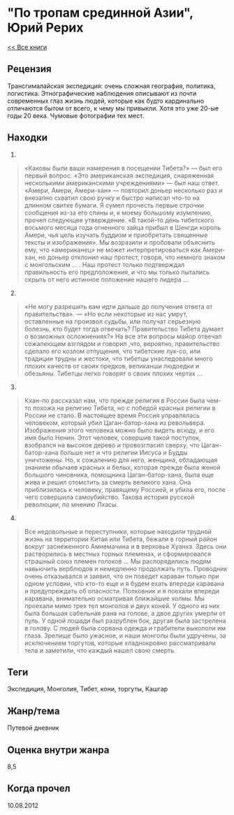 # "По тропам срединной Азии", Юрий Рерих

[<< Все книги](../README.md)

## Рецензия

Трансгималайская экспедиция: очень сложная география, политика, логистика. Этнографические наблюдения описывают из почти современных глаз жизнь людей, которые как будто кардинально отличаются бытом от всего, к чему мы привыкли. Хотя это уже 20-ые годы 20 века. Чумовые фотографии тех мест.


## Находки

1. 
> «Каковы были ваши намерения в посещении Тибета?» — был его первый вопрос. «Это американская экспедиция, снаряженная несколькими американскими учреждениями» — был наш ответ. «Амери, Амери, Амери-хан» — повторил доньер несколько раз и внезапно схватил свою ручку и быстро написал что-то на длинном свитке бумаги. Я сумел прочесть первые строчки сообщения из-за его спины и, к моему большому изумлению, прочел следующее утверждение. «В такой-то день тибетского восьмого месяца года огненного зайца прибыл в Шенгди король Амери, чья цель изучать буддизм и приобретать священные тексты и изображения». Мы возразили и пробовали объяснить ему, что «американец» не может интерпретироваться как Амери-хан, но доньер отклонил наш протест, говоря, что немного знаком с монгольским … . Наш протест только подтверждал правильность его предположения, и что мы только пытались скрыть от него истинное положение нашего лидера …

2.
> «Не могу разрешить вам идти дальше до получения ответа от правительства». — «Но если некоторые из нас умрут, оставленные на произвол судьбы, или получат серьезную болезнь, кто будет тогда отвечать? Правительство Тибета думает о возможных осложнениях?» На все эти вопросы майор отвечал сожалеющим взглядом и говорил ,что, вероятно, правительство сделало его козлом отпущения, что тибетские лук-со, или традиции трудны и жестоки, что тибетцы унаследовали много плохих качеств от своих предков, великанши людоедки и обезьяны. Тибетцы легко говорят о своих плохих чертах …

3.
> Кхан-по рассказал нам, что прежде религия в России была чем-то похожа на религию Тибета, но с победой красных религии в России не стало. В настоящее время Россия управлялась человеком, который убил Цаган-батор-хана из револьвера. Изображения этого человека можно было видеть всюду, и его имя было Ненин. Этот человек, совершив такой поступок, взобрался на высокое дерево и провозгласил сверху, что Цаган-батор-хана больше нет и что религии Иисуса и Будды уничтожены. Но, к сожалению для него, женщина, обладающая знанием обычаев красных и белых, которая прежде была женой большого чиновника, помощника Цаган-батор-хана, была еще жива и решил отомстить за смерть великого хана. Она приблизилась к человеку, правящему Россией, и убила его, после чего совершила самоубийство. Такова история русской революции, по мнению Лхасы.

4.
> Все недовольные и переступники, которые находили трудной жизнь на территории Китая или Тибета, бежали в горный район вокруг заснеженного Амнемачина и в верховье Хуанхэ. Здесь они растворились в местных горных племенах, и сформировался страшный союз племен голоков … Мы распорядились людям навьючить верблюдов и немедленно продолжать путь. Проводник очень отказывался и заявил, что он поведет караван только при одном условии, что кто-то еще и я будем ехать впереди каравана и предупреждать об опасности. Полковник и я поехали впереди каравана, внимательно осматривая ближайшие холмы. Мы проехали мимо трех тел монголов и двух коней. У одного из них была большая сабельная рана на голове, а двое других умерли от пуль. У одной лошади был разрублен бок, другая была застрелена в голову. С людей была сорвана одежда и грабители выкололи им глаза. Зрелище было ужасное, и наши монголы были удручены, за исключением торгутов, которые хладнокровно рассматривали тела и заметили, что каждый нашел свою смерть.

## Теги

Экспедиция, Монголия, Тибет, кони, торгуты, Кашгар

## Жанр/тема

Путевой дневник

## Оценка внутри жанра

8,5

## Когда прочел

10.08.2012
